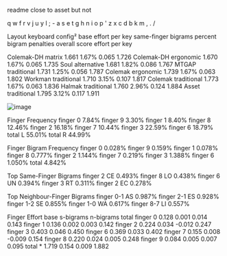 readme 
close to asset but not



q  w  f  r  v  j  u  y  l  ;  -
a  s  e  t  g  h  n  i  o  p  '
z  x  c  d  b  k  m  ,  .  /


Layout	    keyboard config²	  base effort per key	same-finger   bigrams percent	bigram    penalties	overall score   effort per key

Colemak-DH 	matrix	              1.661	                                1.67%	                    0.065	1.726
Colemak-DH 	ergonomic	            1.670	                                1.67%	                     0.065	1.735
Soul 	      alternative	           1.681	                              1.82%	0.086	1.767
MTGAP 	    traditional	           1.731	                              1.25%	0.056	1.787
Colemak 	  ergonomic	              1.739	                              1.67%	0.063	1.802
Workman 	  traditional	            1.710	                              3.15%	0.107	1.817
Colemak 	  traditional	            1.773	                              1.67%	0.063	1.836
Halmak 	    traditional	            1.760	2.96%	0.124	1.884
Asset 	    traditional	            1.795	3.12%	0.117	1.911



![image](https://user-images.githubusercontent.com/14242595/186792093-1aec768c-d136-4052-94a8-2965d075d343.png)




Finger Frequency
finger 0 	7.84%	 finger 9 	3.30%
finger 1 	8.40%	 finger 8 	12.46%
finger 2 	16.18%	 finger 7 	10.44%
finger 3 	22.59%	 finger 6 	18.79%
total L 	55.01%	total R 	44.99%

Finger Bigram Frequency
finger 0 	0.028%	 finger 9 	0.159%
finger 1 	0.078%	 finger 8 	0.777%
finger 2 	1.144%	 finger 7 	0.219%
finger 3 	1.388%	 finger 6 	1.050%
total	4.842%

Top Same-Finger Bigrams
finger 2 	CE 	0.493%
finger 8 	LO 	0.438%
finger 6 	UN 	0.394%
finger 3 	RT 	0.311%
finger 2 	EC 	0.278%

Top Neighbour-Finger Bigrams
finger 0-1 	AS 	0.987%
finger 2-1 	ES 	0.928%
finger 1-2 	SE 	0.855%
finger 1-0 	WA 	0.617%
finger 8-7 	LI 	0.557%

Finger Effort
 	base	s-bigrams	n-bigrams	total
finger 0 	0.128	0.001	0.014	0.143
finger 1 	0.136	0.002	0.003	0.142
finger 2 	0.224	0.034	-0.012	0.247
finger 3 	0.403	0.046		0.450
finger 6 	0.369	0.033		0.402
finger 7 	0.155	0.008	-0.009	0.154
finger 8 	0.220	0.024	0.005	0.248
finger 9 	0.084	0.005	0.007	0.095
total * 	1.719	 0.154	 0.009	 1.882
